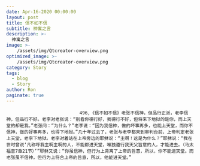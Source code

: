 ```yaml
---
date: Apr-16-2020 00:00:00
layout: post
title: 信不如不信
subtitle: 神寓之言
description: >-
  神寓之言
image: >-
    /assets/img/Qtcreator-overview.png
optimized_image: >-
    /assets/img/Qtcreator-overview.png
category: Story
tags:
  - blog
  - Story
author: Ron
paginate: true
---
```


							　　496,《信不如不信》老张不信神，但品行正派，老李信神，但品行不好。老李对老张说：“别看你德行好，我德行不好，但将来下地狱的是你，而上天堂的却是我。”老张问：“为什么？”老李说：“因为我信神，做的坏事再多，也能上天堂，而你不信神，做的好事再多，也得下地狱。”几十年过去了，老张与老李都来到审判台前，上帝判定老张上天堂，老李下地狱。老李对着站在上帝旁边的耶稣说：“主啊！这是为什么？”耶稣说：“我在世时曾说‘凡称呼我主啊主啊的人，不能都进天堂，唯独遵行我天父旨意的人，才能进去。（马太福音7章21节）’”耶稣又说：“你虽信神，但行为上背离了上帝的旨意，所以，你不能进天堂。而老张虽不信神，但行为上符合上帝的旨意，所以，他能进天堂。”
							
							
						